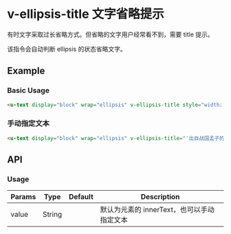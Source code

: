 # v-ellipsis-title 文字省略提示

有时文字采取过长省略方式。但省略的文字用户经常看不到，需要 title 提示。

该指令会自动判断 ellipsis 的状态省略文字。

## Example

### Basic Usage

``` html
<u-text display="block" wrap="ellipsis" v-ellipsis-title style="width: 120px; background: #f2f3f8;">天将降大任于斯人也，必先苦其心志，劳其筋骨，饿其体肤，空乏其身，行拂乱其所为也，所以动心忍性，增益其所不能。</u-text>
```

### 手动指定文本

``` html
<u-text display="block" wrap="ellipsis" v-ellipsis-title="'出自战国孟子的《生于忧患，死于安乐》'" style="width: 120px; background: #f2f3f8;">天将降大任于斯人也，必先苦其心志，劳其筋骨，饿其体肤，空乏其身，行拂乱其所为也，所以动心忍性，增益其所不能。</u-text>
```

## API

### Usage

| Params | Type | Default | Description |
| ----- | ---- | ------- | ----------- |
| value | String | | 默认为元素的 innerText，也可以手动指定文本 |
